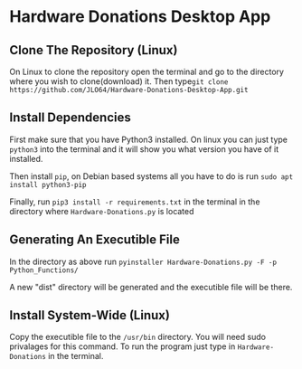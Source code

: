 # Hardware Donations Desktop App

## Clone The Repository (Linux)

On Linux to clone the repository open the terminal and go to the directory where you wish to clone(download) it. Then type```git clone https://github.com/JLO64/Hardware-Donations-Desktop-App.git```

## Install Dependencies

First make sure that you have Python3 installed.  On linux you can just type ```python3``` into the terminal and it will show you what version you have of it installed.

Then install ```pip```, on Debian based systems all you have to do is run ```sudo apt install python3-pip```

Finally, run ```pip3 install -r requirements.txt``` in the terminal in the directory where ```Hardware-Donations.py``` is located

## Generating An Executible File

In the directory as above run ```pyinstaller Hardware-Donations.py -F -p Python_Functions/```

A new "dist" directory will be generated and the executible file will be there.

## Install System-Wide (Linux)
Copy the executible file to the ```/usr/bin``` directory. You will need sudo privalages for this command. To run the program just type in ```Hardware-Donations``` in the terminal.
